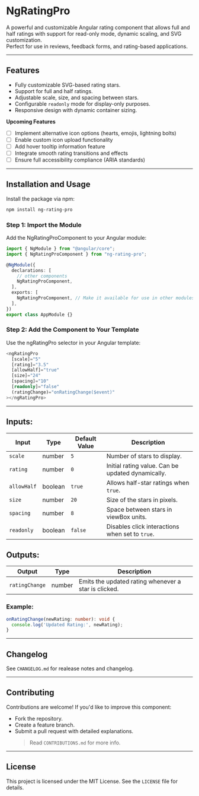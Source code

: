 # **NgRatingPro**

A powerful and customizable Angular rating component that allows full and half ratings with support for read-only mode, dynamic scaling, and SVG customization.<br/>Perfect for use in reviews, feedback forms, and rating-based applications.

---

## **Features**

- Fully customizable SVG-based rating stars.
- Support for full and half ratings.
- Adjustable scale, size, and spacing between stars.
- Configurable `readonly` mode for display-only purposes.
- Responsive design with dynamic container sizing.

**Upcoming Features**

- [ ] Implement alternative icon options (hearts, emojis, lightning bolts)
- [ ] Enable custom icon upload functionality
- [ ] Add hover tooltip information feature
- [ ] Integrate smooth rating transitions and effects
- [ ] Ensure full accessibility compliance (ARIA standards)

---

## **Installation and Usage**

Install the package via npm:

```bash
npm install ng-rating-pro
```

### Step 1: Import the Module

Add the NgRatingProComponent to your Angular module:

```typescript
import { NgModule } from "@angular/core";
import { NgRatingProComponent } from "ng-rating-pro";

@NgModule({
  declarations: [
    // other components
    NgRatingProComponent,
  ],
  exports: [
    NgRatingProComponent, // Make it available for use in other modules
  ],
})
export class AppModule {}
```

### Step 2: Add the Component to Your Template

Use the ngRatingPro selector in your Angular template:

```typescript
<ngRatingPro
  [scale]="5"
  [rating]="3.5"
  [allowHalf]="true"
  [size]="24"
  [spacing]="10"
  [readonly]="false"
  (ratingChange)="onRatingChange($event)"
></ngRatingPro>
```

---

## **Inputs:**

| Input       | Type    | Default Value | Description                                       |
| ----------- | ------- | ------------- | ------------------------------------------------- |
| `scale`     | number  | `5`           | Number of stars to display.                       |
| `rating`    | number  | `0`           | Initial rating value. Can be updated dynamically. |
| `allowHalf` | boolean | `true`        | Allows half-star ratings when `true`.             |
| `size`      | number  | `20`          | Size of the stars in pixels.                      |
| `spacing`   | number  | `8`           | Space between stars in viewBox units.             |
| `readonly`  | boolean | `false`       | Disables click interactions when set to `true`.   |

## **Outputs:**

| Output         | Type   | Description                                          |
| -------------- | ------ | ---------------------------------------------------- |
| `ratingChange` | number | Emits the updated rating whenever a star is clicked. |

### Example:

```typescript
onRatingChange(newRating: number): void {
  console.log('Updated Rating:', newRating);
}
```

---

## Changelog

See `CHANGELOG.md` for realease notes and changelog.

---

## Contributing

Contributions are welcome! If you'd like to improve this component:

- Fork the repository.
- Create a feature branch.
- Submit a pull request with detailed explanations.
  > Read `CONTRIBUTIONS.md` for more info.

---

## License

This project is licensed under the MIT License. See the `LICENSE` file for details.
